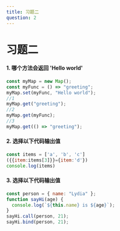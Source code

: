```yaml
---
title: 习题二
question: 2
---
```


# 习题二

#### 1. 哪个方法会返回 'Hello world'

```javascript
const myMap = new Map();
const myFunc = () => "greeting";
myMap.set(myFunc, "Hello world");
//1
myMap.get("greeting");
//2
myMap.get(myFunc);
//3
myMap.get(() => "greeting");
```

<ClientOnly>
<Exc v-if="$sys" :sort="'first'" key="first"/>
<Exc2 v-else :sort="'first'" key="first"/>
</ClientOnly>

#### 2. 选择以下代码输出值

```javascript
const items = ['a', 'b', 'c']
({{item:items[3]}}={item:'d'})
console.log(items)
```

<ClientOnly>
<Exc v-if="$sys" :sort="'second'" key="second"/>
<Exc2 v-else :sort="'second'" key="second"/>
</ClientOnly>

#### 3. 选择以下代码输出值

```javascript
const person = { name: "Lydia" };
function sayHi(age) {
  console.log(`${this.name} is ${age}`);
}
sayHi.call(person, 21);
sayHi.bind(person, 21);
```

<ClientOnly>
<Exc v-if="$sys" :sort="'third'" key="third"/>
<Exc2 v-else :sort="'third'" key="third"/>
</ClientOnly>
